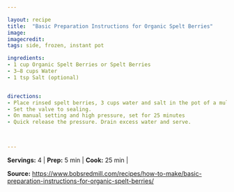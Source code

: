 ```yaml
---

layout: recipe
title:  "Basic Preparation Instructions for Organic Spelt Berries"
image: 
imagecredit: 
tags: side, frozen, instant pot

ingredients:
- 1 cup Organic Spelt Berries or Spelt Berries
- 3–8 cups Water
- 1 tsp Salt (optional)


directions:
- Place rinsed spelt berries, 3 cups water and salt in the pot of a multi-cooker.
- Set the valve to sealing.
- On manual setting and high pressure, set for 25 minutes
- Quick release the pressure. Drain excess water and serve.



---
```


**Servings:** 4 | **Prep:** 5 min | **Cook:** 25 min | 

**Source:** https://www.bobsredmill.com/recipes/how-to-make/basic-preparation-instructions-for-organic-spelt-berries/
